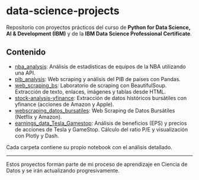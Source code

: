 # data-science-projects

Repositorio con proyectos prácticos del curso de **Python for Data Science, AI & Development (IBM)** y de la **IBM Data Science Professional Certificate**.

## Contenido

- [nba_analysis](./nba_analysis): Análisis de estadísticas de equipos de la NBA utilizando una API.
- [pib_analysis](./pib_analysis): Web scraping y análisis del PIB de países con Pandas.
- [web_scraping_bs](./web_scraping_bs): Laboratorio de scraping con BeautifulSoup. Extracción de texto, enlaces, imágenes y tablas desde HTML.
- [stock-analysis-yfinance](./stock-analysis-yfinance): Extracción de datos históricos bursátiles con yfinance (acciones de Amazon y Apple).
- [webscraping_datos_bursatiles](./webscraping_datos_bursatiles): Web Scraping de Datos Bursátiles (Netflix y Amazon).
- [earnings_data_Tesla_Gamestop](./earnings_data_Tesla_Gamestop): Análisis de beneficios (EPS) y precios de acciones de Tesla y GameStop. Cálculo del ratio P/E y visualización con Plotly y Dash.
  
Cada carpeta contiene su propio notebook con el análisis detallado. 

---

Estos proyectos forman parte de mi proceso de aprendizaje en Ciencia de Datos y se irán actualizando progresivamente.
